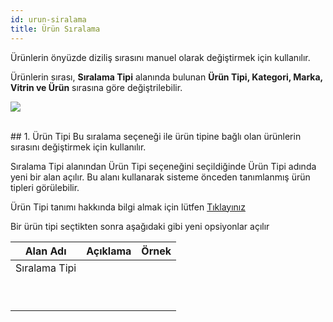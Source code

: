 ```yaml
---
id: urun-siralama
title: Ürün Sıralama
---
```


Ürünlerin önyüzde diziliş sırasını manuel olarak değiştirmek için kullanılır.

Ürünlerin sırası, **Sıralama Tipi** alanında bulunan **Ürün Tipi, Kategori, Marka, Vitrin ve Ürün** sırasına göre değiştrilebilir. 

![](https://snag.gy/NZzYib.jpg)

<br>
## 1. Ürün Tipi
Bu sıralama seçeneği ile ürün tipine bağlı olan ürünlerin sırasını değiştirmek için kullanılır. 

Sıralama Tipi alanından Ürün Tipi seçeneğini seçildiğinde Ürün Tipi adında yeni bir alan açılır. Bu alanı kullanarak sisteme önceden tanımlanmış ürün tipleri görülebilir.

Ürün Tipi tanımı hakkında bilgi almak için lütfen [Tıklayınız](#)

Bir ürün tipi seçtikten sonra aşağıdaki gibi yeni opsiyonlar açılır


|Alan Adı|Açıklama|Örnek|
|--|--|--|
|Sıralama Tipi|||
||||
||||
||||
||||
||||
||||
||||
||||
||||
